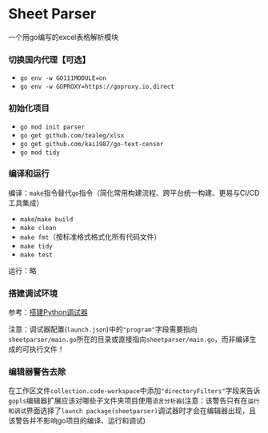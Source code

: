 # Sheet Parser

一个用go编写的excel表格解析模块

### 切换国内代理【可选】
* `go env -w GO111MODULE=on`
* `go env -w GOPROXY=https://goproxy.io,direct`

### 初始化项目
* `go mod init parser`
* `go get github.com/tealeg/xlsx`
* `go get github.com/kai1987/go-text-censor`
* `go mod tidy`

### 编译和运行
编译：`make`指令替代`go`指令（简化常用构建流程、跨平台统一构建、更易与CI/CD工具集成）
* `make`/`make build`
* `make clean`
* `make fmt`（按标准格式格式化所有代码文件）
* `make tidy`
* `make test`

运行：略

### 搭建调试环境
参考：[搭建Python调试器](../alieninvasion/README.md#搭建调试环境)

注意：调试器配置(`launch.json`)中的`"program"`字段需要指向`sheetparser/main.go`所在的目录或直接指向`sheetparser/main.go`，而非编译生成的可执行文件！

### 编辑器警告去除
在工作区文件`collection.code-workspace`中添加`"directoryFilters"`字段来告诉`gopls`编辑器扩展应该对哪些子文件夹项目使用`语言分析器`(注意：该警告只有在`运行和调试`界面选择了`launch package(sheetparser)`调试器时才会在编辑器出现，且该警告并不影响go项目的编译、运行和调试)